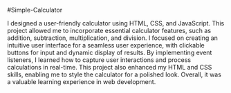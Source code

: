 #Simple-Calculator

I designed a user-friendly calculator using HTML, CSS, and JavaScript. This project allowed me to incorporate essential calculator features, such as addition, subtraction, multiplication, and division. I focused on creating an intuitive user interface for a seamless user experience, with clickable buttons for input and dynamic display of results. By implementing event listeners, I learned how to capture user interactions and process calculations in real-time. This project also enhanced my HTML and CSS skills, enabling me to style the calculator for a polished look. Overall, it was a valuable learning experience in web development.
